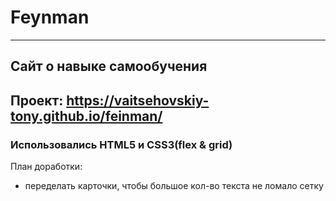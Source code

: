 # Feynman
____________

## Сайт о навыке самообучения

## Проект: https://vaitsehovskiy-tony.github.io/feinman/


### Использовались HTML5 и CSS3(flex & grid)

План доработки:
* переделать карточки, чтобы большое кол-во текста не ломало сетку